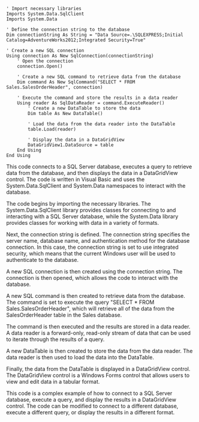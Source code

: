 ```visual basic
' Import necessary libraries
Imports System.Data.SqlClient
Imports System.Data

' Define the connection string to the database
Dim connectionString As String = "Data Source=.\SQLEXPRESS;Initial Catalog=AdventureWorks2012;Integrated Security=True"

' Create a new SQL connection
Using connection As New SqlConnection(connectionString)
    ' Open the connection
    connection.Open()

    ' Create a new SQL command to retrieve data from the database
    Dim command As New SqlCommand("SELECT * FROM Sales.SalesOrderHeader", connection)

    ' Execute the command and store the results in a data reader
    Using reader As SqlDataReader = command.ExecuteReader()
        ' Create a new DataTable to store the data
        Dim table As New DataTable()

        ' Load the data from the data reader into the DataTable
        table.Load(reader)

        ' Display the data in a DataGridView
        DataGridView1.DataSource = table
    End Using
End Using
```

This code connects to a SQL Server database, executes a query to retrieve data from the database, and then displays the data in a DataGridView control. The code is written in Visual Basic and uses the System.Data.SqlClient and System.Data namespaces to interact with the database.

The code begins by importing the necessary libraries. The System.Data.SqlClient library provides classes for connecting to and interacting with a SQL Server database, while the System.Data library provides classes for working with data in a variety of formats.

Next, the connection string is defined. The connection string specifies the server name, database name, and authentication method for the database connection. In this case, the connection string is set to use integrated security, which means that the current Windows user will be used to authenticate to the database.

A new SQL connection is then created using the connection string. The connection is then opened, which allows the code to interact with the database.

A new SQL command is then created to retrieve data from the database. The command is set to execute the query "SELECT * FROM Sales.SalesOrderHeader", which will retrieve all of the data from the SalesOrderHeader table in the Sales database.

The command is then executed and the results are stored in a data reader. A data reader is a forward-only, read-only stream of data that can be used to iterate through the results of a query.

A new DataTable is then created to store the data from the data reader. The data reader is then used to load the data into the DataTable.

Finally, the data from the DataTable is displayed in a DataGridView control. The DataGridView control is a Windows Forms control that allows users to view and edit data in a tabular format.

This code is a complex example of how to connect to a SQL Server database, execute a query, and display the results in a DataGridView control. The code can be modified to connect to a different database, execute a different query, or display the results in a different format.